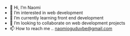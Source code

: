 - 👋 Hi, I’m Naomi
- 👀 I’m interested in web development 
- 🌱 I’m currently learning front end development 
- 💞️ I’m looking to collaborate on web development projects 
- 📫 How to reach me .. naomioguduvbe@gmail.com

<!---
xxblackswan7/xxblackswan7 is a ✨ special ✨ repository because its `README.md` (this file) appears on your GitHub profile.
You can click the Preview link to take a look at your changes.
--->
